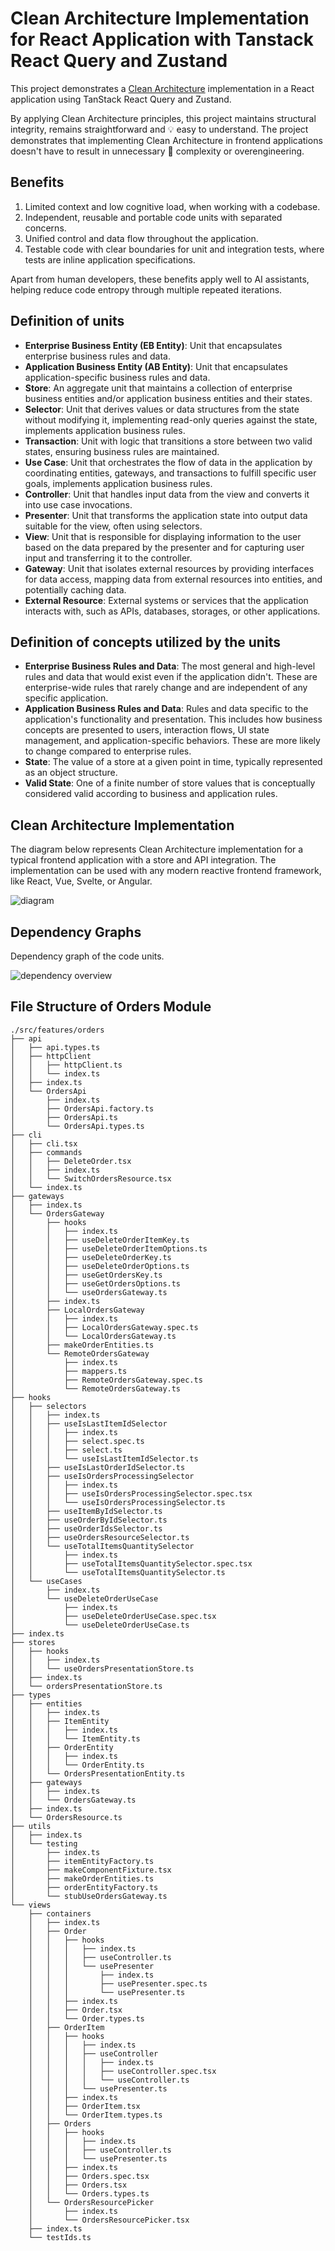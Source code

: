 # Clean Architecture Implementation for React Application with Tanstack React Query and Zustand

This project demonstrates a
[Clean Architecture](https://blog.cleancoder.com/uncle-bob/2012/08/13/the-clean-architecture.html)
implementation in a React application using TanStack React Query and Zustand.

By applying Clean Architecture principles, this project maintains structural
integrity, remains straightforward and 💡 easy to understand. The project
demonstrates that implementing Clean Architecture in frontend applications
doesn't have to result in unnecessary 🤯 complexity or overengineering.

## Benefits

1. Limited context and low cognitive load, when working with a codebase.
2. Independent, reusable and portable code units with separated concerns.
3. Unified control and data flow throughout the application.
4. Testable code with clear boundaries for unit and integration tests, where
   tests are inline application specifications.

Apart from human developers, these benefits apply well to AI assistants, helping
reduce code entropy through multiple repeated iterations.

## Definition of units

- **Enterprise Business Entity (EB Entity)**: Unit that encapsulates enterprise
  business rules and data.
- **Application Business Entity (AB Entity)**: Unit that encapsulates
  application-specific business rules and data.
- **Store**: An aggregate unit that maintains a collection of enterprise
  business entities and/or application business entities and their states.
- **Selector**: Unit that derives values or data structures from the state
  without modifying it, implementing read-only queries against the state,
  implements application business rules.
- **Transaction**: Unit with logic that transitions a store between two valid
  states, ensuring business rules are maintained.
- **Use Case**: Unit that orchestrates the flow of data in the application by
  coordinating entities, gateways, and transactions to fulfill specific user
  goals, implements application business rules.
- **Controller**: Unit that handles input data from the view and converts it
  into use case invocations.
- **Presenter**: Unit that transforms the application state into output data
  suitable for the view, often using selectors.
- **View**: Unit that is responsible for displaying information to the user
  based on the data prepared by the presenter and for capturing user input and
  transferring it to the controller.
- **Gateway**: Unit that isolates external resources by providing interfaces for
  data access, mapping data from external resources into entities, and potentially
  caching data.
- **External Resource**: External systems or services that the application
  interacts with, such as APIs, databases, storages, or other applications.

## Definition of concepts utilized by the units

- **Enterprise Business Rules and Data**: The most general and high-level rules
  and data that would exist even if the application didn't. These are
  enterprise-wide rules that rarely change and are independent of any specific
  application.
- **Application Business Rules and Data**: Rules and data specific to the
  application's functionality and presentation. This includes how business
  concepts are presented to users, interaction flows, UI state management, and
  application-specific behaviors. These are more likely to change compared to
  enterprise rules.
- **State**: The value of a store at a given point in time, typically
  represented as an object structure.
- **Valid State**: One of a finite number of store values that is conceptually
  considered valid according to business and application rules.

## Clean Architecture Implementation

The diagram below represents Clean Architecture implementation for a typical
frontend application with a store and API integration. The implementation can be
used with any modern reactive frontend framework, like React, Vue, Svelte, or
Angular.

![diagram](docs/fe-ca-diagram.png)

## Dependency Graphs

Dependency graph of the code units.

![dependency overview](dependency-graph.svg)

## File Structure of Orders Module

```console
./src/features/orders
├── api
│   ├── api.types.ts
│   ├── httpClient
│   │   ├── httpClient.ts
│   │   └── index.ts
│   ├── index.ts
│   └── OrdersApi
│       ├── index.ts
│       ├── OrdersApi.factory.ts
│       ├── OrdersApi.ts
│       └── OrdersApi.types.ts
├── cli
│   ├── cli.tsx
│   ├── commands
│   │   ├── DeleteOrder.tsx
│   │   ├── index.ts
│   │   └── SwitchOrdersResource.tsx
│   └── index.ts
├── gateways
│   ├── index.ts
│   └── OrdersGateway
│       ├── hooks
│       │   ├── index.ts
│       │   ├── useDeleteOrderItemKey.ts
│       │   ├── useDeleteOrderItemOptions.ts
│       │   ├── useDeleteOrderKey.ts
│       │   ├── useDeleteOrderOptions.ts
│       │   ├── useGetOrdersKey.ts
│       │   ├── useGetOrdersOptions.ts
│       │   └── useOrdersGateway.ts
│       ├── index.ts
│       ├── LocalOrdersGateway
│       │   ├── index.ts
│       │   ├── LocalOrdersGateway.spec.ts
│       │   └── LocalOrdersGateway.ts
│       ├── makeOrderEntities.ts
│       └── RemoteOrdersGateway
│           ├── index.ts
│           ├── mappers.ts
│           ├── RemoteOrdersGateway.spec.ts
│           └── RemoteOrdersGateway.ts
├── hooks
│   ├── selectors
│   │   ├── index.ts
│   │   ├── useIsLastItemIdSelector
│   │   │   ├── index.ts
│   │   │   ├── select.spec.ts
│   │   │   ├── select.ts
│   │   │   └── useIsLastItemIdSelector.ts
│   │   ├── useIsLastOrderIdSelector.ts
│   │   ├── useIsOrdersProcessingSelector
│   │   │   ├── index.ts
│   │   │   ├── useIsOrdersProcessingSelector.spec.tsx
│   │   │   └── useIsOrdersProcessingSelector.ts
│   │   ├── useItemByIdSelector.ts
│   │   ├── useOrderByIdSelector.ts
│   │   ├── useOrderIdsSelector.ts
│   │   ├── useOrdersResourceSelector.ts
│   │   └── useTotalItemsQuantitySelector
│   │       ├── index.ts
│   │       ├── useTotalItemsQuantitySelector.spec.tsx
│   │       └── useTotalItemsQuantitySelector.ts
│   └── useCases
│       ├── index.ts
│       └── useDeleteOrderUseCase
│           ├── index.ts
│           ├── useDeleteOrderUseCase.spec.tsx
│           └── useDeleteOrderUseCase.ts
├── index.ts
├── stores
│   ├── hooks
│   │   ├── index.ts
│   │   └── useOrdersPresentationStore.ts
│   ├── index.ts
│   └── ordersPresentationStore.ts
├── types
│   ├── entities
│   │   ├── index.ts
│   │   ├── ItemEntity
│   │   │   ├── index.ts
│   │   │   └── ItemEntity.ts
│   │   ├── OrderEntity
│   │   │   ├── index.ts
│   │   │   └── OrderEntity.ts
│   │   └── OrdersPresentationEntity.ts
│   ├── gateways
│   │   ├── index.ts
│   │   └── OrdersGateway.ts
│   ├── index.ts
│   └── OrdersResource.ts
├── utils
│   ├── index.ts
│   └── testing
│       ├── index.ts
│       ├── itemEntityFactory.ts
│       ├── makeComponentFixture.tsx
│       ├── makeOrderEntities.ts
│       ├── orderEntityFactory.ts
│       └── stubUseOrdersGateway.ts
└── views
    ├── containers
    │   ├── index.ts
    │   ├── Order
    │   │   ├── hooks
    │   │   │   ├── index.ts
    │   │   │   ├── useController.ts
    │   │   │   └── usePresenter
    │   │   │       ├── index.ts
    │   │   │       ├── usePresenter.spec.ts
    │   │   │       └── usePresenter.ts
    │   │   ├── index.ts
    │   │   ├── Order.tsx
    │   │   └── Order.types.ts
    │   ├── OrderItem
    │   │   ├── hooks
    │   │   │   ├── index.ts
    │   │   │   ├── useController
    │   │   │   │   ├── index.ts
    │   │   │   │   ├── useController.spec.tsx
    │   │   │   │   └── useController.ts
    │   │   │   └── usePresenter.ts
    │   │   ├── index.ts
    │   │   ├── OrderItem.tsx
    │   │   └── OrderItem.types.ts
    │   ├── Orders
    │   │   ├── hooks
    │   │   │   ├── index.ts
    │   │   │   ├── useController.ts
    │   │   │   └── usePresenter.ts
    │   │   ├── index.ts
    │   │   ├── Orders.spec.tsx
    │   │   ├── Orders.tsx
    │   │   └── Orders.types.ts
    │   └── OrdersResourcePicker
    │       ├── index.ts
    │       └── OrdersResourcePicker.tsx
    ├── index.ts
    └── testIds.ts
```
